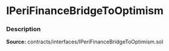 # IPeriFinanceBridgeToOptimism

### Description <a id="description"></a>

**Source:** contracts/interfaces/IPeriFinanceBridgeToOptimism.sol  


